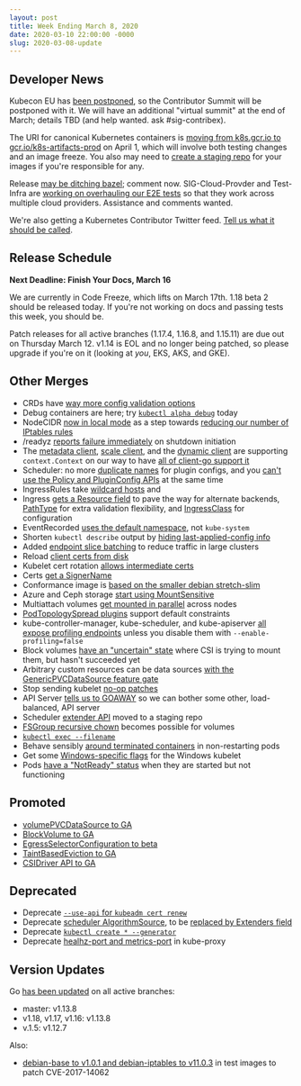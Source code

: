 ```yaml
---
layout: post
title: Week Ending March 8, 2020
date: 2020-03-10 22:00:00 -0000
slug: 2020-03-08-update
---
```


## Developer News

Kubecon EU has [been postponed](https://events.linuxfoundation.org/kubecon-cloudnativecon-europe/attend/novel-coronavirus-update/), so the Contributor Summit will be postponed with it. We will have an additional "virtual summit" at the end of March; details TBD (and help wanted. ask #sig-contribex).

The URI for canonical Kubernetes containers is [moving from k8s.gcr.io to gcr.io/k8s-artifacts-prod](https://groups.google.com/forum/?utm_medium=email&utm_source=footer#!topic/kubernetes-dev/MkXnkTSJ_vs) on April 1, which will involve both testing changes and an image freeze. You also may need to [create a staging repo](https://github.com/kubernetes/k8s.io/tree/main/k8s.gcr.io#creating-staging-repos) for your images if you're responsible for any.

Release [may be ditching bazel](https://github.com/kubernetes/kubernetes/issues/88553); comment now.  SIG-Cloud-Provder and Test-Infra are [working on overhauling our E2E tests](https://docs.google.com/document/d/17z9zaiezfthOHrhsLRMywg010NAk3AxxylGnDdS6Qqc/edit?ts=5e600fcf) so that they work across multiple cloud providers. Assistance and comments wanted.

We're also getting a Kubernetes Contributor Twitter feed.  [Tell us what it should be called](https://github.com/kubernetes/community/issues/4554).

## Release Schedule

**Next Deadline: Finish Your Docs, March 16**

We are currently in Code Freeze, which lifts on March 17th.  1.18 beta 2 should be released today.  If you're not working on docs and passing tests this week, you should be.

Patch releases for all active branches (1.17.4, 1.16.8, and 1.15.11) are due out on Thursday March 12.  v1.14 is EOL and no longer being patched, so please upgrade if you're on it (looking at *you*, EKS, AKS, and GKE).

## Other Merges

* CRDs have [way more config validation options](https://github.com/kubernetes/kubernetes/pull/88076)
* Debug containers are here; try [`kubectl alpha debug`](https://github.com/kubernetes/kubernetes/pull/88004) today
* NodeCIDR [now in local mode](https://github.com/kubernetes/kubernetes/pull/88935) as a step towards [reducing our number of IPtables rules](https://github.com/kubernetes/enhancements/blob/master/keps/sig-network/20191104-iptables-no-cluster-cidr.md)
* /readyz [reports failure immediately](https://github.com/kubernetes/kubernetes/pull/88911) on shutdown initiation
* The [metadata client](https://github.com/kubernetes/kubernetes/pull/88910), [scale client](https://github.com/kubernetes/kubernetes/pull/88599), and the [dynamic client](https://github.com/kubernetes/kubernetes/pull/88906) are supporting `context.Context` on our way to have [all of client-go support it](https://github.com/kubernetes/enhancements/blob/master/keps/sig-api-machinery/20200123-client-go-ctx.md)
* Scheduler: no more [duplicate names](https://github.com/kubernetes/kubernetes/pull/88870) for plugin configs, and you [can't use the Policy and PluginConfig APIs](https://github.com/kubernetes/kubernetes/pull/88864) at the same time
* IngressRules take [wildcard hosts](https://github.com/kubernetes/kubernetes/pull/88858) and
* Ingress [gets a Resource field](https://github.com/kubernetes/kubernetes/pull/88775) to pave the way for alternate backends, [PathType](https://github.com/kubernetes/kubernetes/pull/88587) for extra validation flexibility, and [IngressClass](https://github.com/kubernetes/kubernetes/pull/88509) for configuration
* EventRecorded [uses the default namespace](https://github.com/kubernetes/kubernetes/pull/88815), not `kube-system`
* Shorten `kubectl describe` output by [hiding last-applied-config info](https://github.com/kubernetes/kubernetes/pull/88758)
* Added [endpoint slice batching](https://github.com/kubernetes/kubernetes/pull/88745) to reduce traffic in large clusters
* Reload [client certs from disk](https://github.com/kubernetes/kubernetes/pull/79083)
* Kubelet cert rotation [allows intermediate certs](https://github.com/kubernetes/kubernetes/pull/88744)
* Certs [get a SignerName](https://github.com/kubernetes/kubernetes/pull/86476)
* Conformance image is [based on the smaller debian stretch-slim](https://github.com/kubernetes/kubernetes/pull/88702)
* Azure and Ceph storage [start using MountSensitive](https://github.com/kubernetes/kubernetes/pull/88684)
* Multiattach volumes [get mounted in parallel](https://github.com/kubernetes/kubernetes/pull/88678) across nodes
* [PodTopologySpread plugins](https://github.com/kubernetes/kubernetes/pull/88671) support default constraints
* kube-controller-manager, kube-scheduler, and kube-apiserver [all expose profiling endpoints](https://github.com/kubernetes/kubernetes/pull/88663) unless you disable them with `--enable-profiling=false`
* Block volumes [have an "uncertain" state](https://github.com/kubernetes/kubernetes/pull/88660) where CSI is trying to mount them, but hasn't succeeded yet
* Arbitrary custom resources can be data sources [with the GenericPVCDataSource feature gate](https://github.com/kubernetes/kubernetes/pull/88636)
* Stop sending kubelet [no-op patches](https://github.com/kubernetes/kubernetes/pull/88591)
* API Server [tells us to GOAWAY](https://github.com/kubernetes/kubernetes/pull/88567) so we can bother some other, load-balanced, API server
* Scheduler [extender API](https://github.com/kubernetes/kubernetes/pull/88540) moved to a staging repo
* [FSGroup recursive chown](https://github.com/kubernetes/kubernetes/pull/88488) becomes possible for volumes
* [`kubectl exec --filename`](https://github.com/kubernetes/kubernetes/pull/88460)
* Behave sensibly [around terminated containers](https://github.com/kubernetes/kubernetes/pull/88440) in non-restarting pods
* Get some [Windows-specific flags](https://github.com/kubernetes/kubernetes/pull/88287) for the Windows kubelet
* Pods [have a "NotReady" status](https://github.com/kubernetes/kubernetes/pull/88240) when they are started but not functioning


## Promoted

* [volumePVCDataSource to GA](https://github.com/kubernetes/kubernetes/pull/88686)
* [BlockVolume to GA](https://github.com/kubernetes/kubernetes/pull/88673)
* [EgressSelectorConfiguration to beta](https://github.com/kubernetes/kubernetes/pull/88502)
* [TaintBasedEviction to GA](https://github.com/kubernetes/kubernetes/pull/87487)
* [CSIDriver API to GA](https://github.com/kubernetes/kubernetes/pull/84814)

## Deprecated

* Deprecate [`--use-api` for `kubeadm cert renew`](https://github.com/kubernetes/kubernetes/pull/88827)
* Deprecate [scheduler AlgorithmSource](https://github.com/kubernetes/kubernetes/pull/87999), to be [replaced by Extenders field](https://github.com/kubernetes/kubernetes/pull/88768)
* Deprecate [`kubectl create * --generator`](https://github.com/kubernetes/kubernetes/pull/88655)
* Deprecate [healhz-port and metrics-port](https://github.com/kubernetes/kubernetes/pull/88512) in kube-proxy

## Version Updates

Go [has been updated](https://groups.google.com/forum/?utm_medium=email&utm_source=footer#!topic/kubernetes-dev/QEmis0MsRUg) on all active branches:

* master: v1.13.8
* v1.18, v1.17, v1.16: v1.13.8
* v.1.5: v1.12.7

Also:

* [debian-base to v1.0.1 and debian-iptables to v11.0.3](https://github.com/kubernetes/kubernetes/pull/88790) in test images to patch CVE-2017-14062
